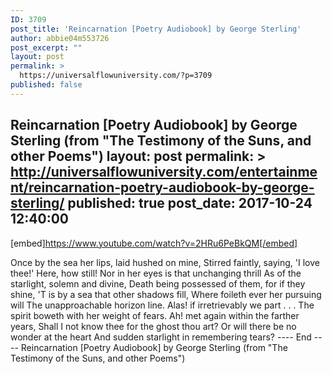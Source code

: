 ```yaml
---
ID: 3709
post_title: 'Reincarnation [Poetry Audiobook] by George Sterling'
author: abbie04m553726
post_excerpt: ""
layout: post
permalink: >
  https://universalflowuniversity.com/?p=3709
published: false
---
```

Reincarnation [Poetry Audiobook] by George Sterling
  (from "The Testimony of the Suns, and other Poems")
layout: post
permalink: >
  http://universalflowuniversity.com/entertainment/reincarnation-poetry-audiobook-by-george-sterling/
published: true
post_date: 2017-10-24 12:40:00
---
[embed]https://www.youtube.com/watch?v=2HRu6PeBkQM[/embed]<br>
<p>Once by the sea her lips, laid hushed on mine,
Stirred faintly, saying, 'I love thee!' Here, how still!
Nor in her eyes is that unchanging thrill
As of the starlight, solemn and divine,
Death being possessed of them, for if they shine,
'T is by a sea that other shadows fill,
Where foileth ever her pursuing will
The unapproachable horizon line.
Alas! if irretrievably we part . . .
The spirit boweth with her weight of fears.
Ah! met again within the farther years,
Shall I not know thee for the ghost thou art?
Or will there be no wonder at the heart
And sudden starlight in remembering tears? 
---- End ----
Reincarnation [Poetry Audiobook] by George Sterling
(from "The Testimony of the Suns, and other Poems")</p>
